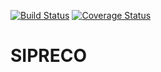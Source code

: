 [![Build Status](https://travis-ci.org/sipreco-project/sipreco_new.svg?branch=8.0)](https://travis-ci.org/sipreco-project/sipreco_new)
[![Coverage Status](https://coveralls.io/repos/sipreco-project/sipreco_new/badge.png?branch=8.0)](https://coveralls.io/r/sipreco-project/sipreco_new?branch=8.0)

# SIPRECO
